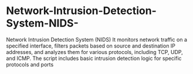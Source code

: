 # Network-Intrusion-Detection-System-NIDS-
Network Intrusion Detection System (NIDS) It monitors network traffic on a specified interface, filters packets based on source and destination IP addresses, and analyzes them for various protocols, including TCP, UDP, and ICMP. The script includes basic intrusion detection logic for specific protocols and ports

